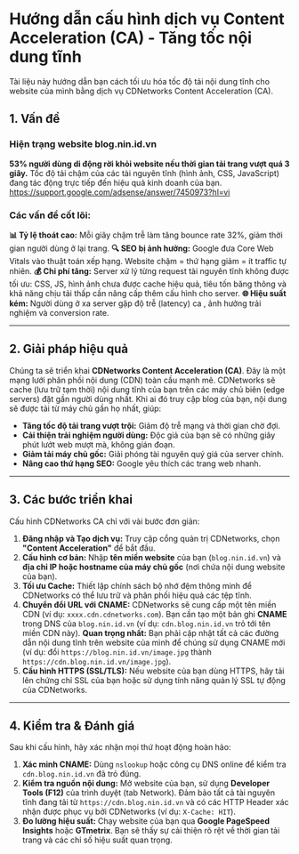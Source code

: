 # Hướng dẫn cấu hình dịch vụ Content Acceleration (CA) - Tăng tốc nội dung tĩnh

Tài liệu này hướng dẫn bạn cách tối ưu hóa tốc độ tải nội dung tĩnh cho website của mình bằng dịch vụ CDNetworks Content Acceleration (CA).

## 1. Vấn đề
### Hiện trạng website blog.nin.id.vn

**53% người dùng di động rời khỏi website nếu thời gian tải trang vượt quá 3 giây.** Tốc độ tải chậm của các tài nguyên tĩnh (hình ảnh, CSS, JavaScript) đang tác động trực tiếp đến hiệu quả kinh doanh của bạn.
https://support.google.com/adsense/answer/7450973?hl=vi
### Các vấn đề cốt lõi:

**📊 Tỷ lệ thoát cao:** Mỗi giây chậm trễ làm tăng bounce rate 32%, giảm thời gian người dùng ở lại trang.
**🔍 SEO bị ảnh hưởng:** Google đưa Core Web Vitals vào thuật toán xếp hạng. Website chậm = thứ hạng giảm = ít traffic tự nhiên.
**💰 Chi phí tăng:** Server xử lý từng request tài nguyên tĩnh không được tối ưu: CSS, JS, hình ảnh chưa được cache hiệu quả, tiêu tốn băng thông và khả năng chịu tải thấp cần nâng cấp thêm cấu hình cho server.
**🌐 Hiệu suất kém:** Người dùng ở xa server gặp độ trễ (latency) ca , ảnh hưởng trải nghiệm và conversion rate.

---

## 2. Giải pháp hiệu quả

Chúng ta sẽ triển khai **CDNetworks Content Acceleration (CA)**. Đây là một mạng lưới phân phối nội dung (CDN) toàn cầu mạnh mẽ. CDNetworks sẽ cache (lưu trữ tạm thời) nội dung tĩnh của bạn trên các máy chủ biên (edge servers) đặt gần người dùng nhất. Khi ai đó truy cập blog của bạn, nội dung sẽ được tải từ máy chủ gần họ nhất, giúp:

- **Tăng tốc độ tải trang vượt trội:** Giảm độ trễ mạng và thời gian chờ đợi.
- **Cải thiện trải nghiệm người dùng:** Độc giả của bạn sẽ có những giây phút lướt web mượt mà, không gián đoạn.
- **Giảm tải máy chủ gốc:** Giải phóng tài nguyên quý giá của server chính.
- **Nâng cao thứ hạng SEO:** Google yêu thích các trang web nhanh.

---

## 3. Các bước triển khai

Cấu hình CDNetworks CA chỉ với vài bước đơn giản:

1. **Đăng nhập và Tạo dịch vụ:** Truy cập cổng quản trị CDNetworks, chọn **"Content Acceleration"** để bắt đầu.
2. **Cấu hình cơ bản:** Nhập **tên miền website** của bạn (`blog.nin.id.vn`) và **địa chỉ IP hoặc hostname của máy chủ gốc** (nơi chứa nội dung website của bạn).
3. **Tối ưu Cache:** Thiết lập chính sách bộ nhớ đệm thông minh để CDNetworks có thể lưu trữ và phân phối hiệu quả các tệp tĩnh.
4. **Chuyển đổi URL với CNAME:** CDNetworks sẽ cung cấp một tên miền CDN (ví dụ: `xxxx.cdn.cdnetworks.com`). Bạn cần tạo một bản ghi **CNAME** trong DNS của `blog.nin.id.vn` (ví dụ: `cdn.blog.nin.id.vn` trỏ tới tên miền CDN này). **Quan trọng nhất:** Bạn phải cập nhật tất cả các đường dẫn nội dung tĩnh trên website của mình để chúng sử dụng CNAME mới (ví dụ: đổi `https://blog.nin.id.vn/image.jpg` thành `https://cdn.blog.nin.id.vn/image.jpg`).
5. **Cấu hình HTTPS (SSL/TLS):** Nếu website của bạn dùng HTTPS, hãy tải lên chứng chỉ SSL của bạn hoặc sử dụng tính năng quản lý SSL tự động của CDNetworks.

---

## 4. Kiểm tra & Đánh giá

Sau khi cấu hình, hãy xác nhận mọi thứ hoạt động hoàn hảo:

1. **Xác minh CNAME:** Dùng `nslookup` hoặc công cụ DNS online để kiểm tra `cdn.blog.nin.id.vn` đã trỏ đúng.
2. **Kiểm tra nguồn nội dung:** Mở website của bạn, sử dụng **Developer Tools (F12)** của trình duyệt (tab Network). Đảm bảo tất cả tài nguyên tĩnh đang tải từ `https://cdn.blog.nin.id.vn` và có các HTTP Header xác nhận được phục vụ bởi CDNetworks (ví dụ: `X-Cache: HIT`).
3. **Đo lường hiệu suất:** Chạy website của bạn qua **Google PageSpeed Insights** hoặc **GTmetrix**. Bạn sẽ thấy sự cải thiện rõ rệt về thời gian tải trang và các chỉ số hiệu suất quan trọng.

